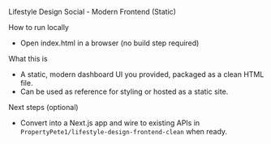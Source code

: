 Lifestyle Design Social - Modern Frontend (Static)

How to run locally
- Open index.html in a browser (no build step required)

What this is
- A static, modern dashboard UI you provided, packaged as a clean HTML file.
- Can be used as reference for styling or hosted as a static site.

Next steps (optional)
- Convert into a Next.js app and wire to existing APIs in `PropertyPete1/lifestyle-design-frontend-clean` when ready.
